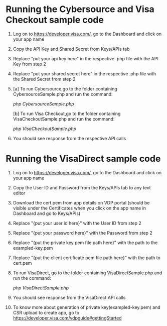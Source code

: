 Running the Cybersource and Visa Checkout sample code
=====================================================
1. Log on to https://developer.visa.com/, go to the Dashboard and click on your app name
2. Copy the API Key and Shared Secret from Keys/APIs tab
3. Replace "put your api key here" in the respective .php file with the API Key from step 2
4. Replace "put your shared secret here" in the respective .php file with the Shared Secret from step 2
5. [a] To run Cybersource,go to the folder containing CybersourceSample.php and run the command:

    *php CybersourceSample.php*
    
   [b] To run Visa Checkout,go to the folder containing VisaCheckoutSample.php and run the command:
   
    *php VisaCheckoutSample.php*
    
6. You should see response from the respective API calls

Running the VisaDirect sample code
=====================================================  
1. Log on to https://developer.visa.com/, go to the Dashboard and click on your app name
2. Copy the User ID and Password from the Keys/APIs tab to any text editor
3. Download the cert.pem from app details on VDP portal (should be visible under the Certificates when you click on the app name in Dashboard and go to Keys/APIs)
4. Replace "{put your user id here}" with the User ID from step 2
5. Replace "{put your password here}" with the Password from step 2
6. Replace "{put the private key pem file path here}" with the path to the exampled-key.pem
7. Replace "{put the client certificate pem file path here}" with the path to cert.pem
8. To run VisaDirect, go to the folder containing VisaDirectSample.php and run the command:

    *php VisaDirectSample.php*

9. You should see response from the VisaDirect API calls
10. To know more about generation of private key(exampled-key.pem) and CSR upload to create app, go to https://developer.visa.com/vdpguide#gettingStarted
